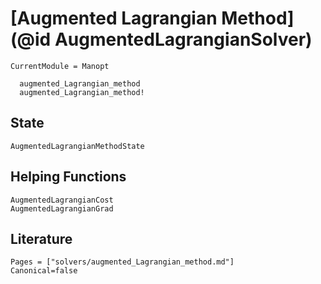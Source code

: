 # [Augmented Lagrangian Method](@id AugmentedLagrangianSolver)

```@meta
CurrentModule = Manopt
```

```@docs
  augmented_Lagrangian_method
  augmented_Lagrangian_method!
```

## State

```@docs
AugmentedLagrangianMethodState
```

## Helping Functions

```@docs
AugmentedLagrangianCost
AugmentedLagrangianGrad
```

## Literature

```@bibliography
Pages = ["solvers/augmented_Lagrangian_method.md"]
Canonical=false
```